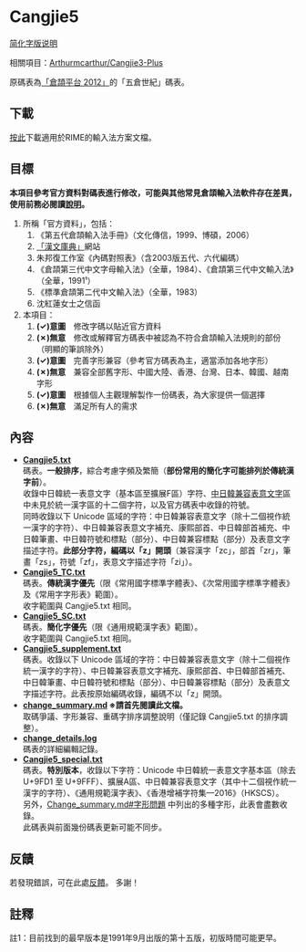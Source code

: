 # Cangjie5

[简化字版说明](https://github.com/Jackchows/Cangjie5/blob/master/README-hans.md)

相關項目：[Arthurmcarthur/Cangjie3-Plus](https://github.com/Arthurmcarthur/Cangjie3-Plus)

原碼表為[「倉頡平台 2012」](http://www.chinesecj.com/forum/viewthread.php?tid=2596)的「五倉世紀」碼表。

## 下載
[按此](https://github.com/Jackchows/Cangjie5/releases/download/v1.3/RimeData_20200301_Cangjie5.7z)下載適用於RIME的輸入法方案文檔。

## 目標

**本項目參考官方資料對碼表進行修改，可能與其他常見倉頡輸入法軟件存在差異，使用前務必閱讀[說明](https://github.com/Jackchows/Cangjie5/blob/master/change_summary.md#%E4%B8%BB%E8%A6%81%E6%94%B9%E7%A2%BC%E8%AA%AA%E6%98%8E%E5%8F%8A%E7%88%AD%E8%AD%B0%E5%8F%96%E7%A2%BC)。**<br />
1. 所稱「官方資料」，包括：
	1. 《第五代倉頡輸入法手冊》（文化傳信，1999、博碩，2006）
	2. [「漢文庫典」](http://chidic.eduhk.hk/)網站
	3. 朱邦復工作室《內碼對照表》（含2003版五代、六代編碼）
	4. 《倉頡第三代中文字母輸入法》（全華，1984）、《倉頡第三代中文輸入法》（全華，1991¹）
	5. 《標準倉頡第二代中文輸入法》（全華，1983）
	6. 沈紅蓮女士之信函
2. 本項目：
	1. **(✓)意圖**　修改字碼以貼近官方資料
	2. **(✗)無意**　修改或解釋官方碼表中被認為不符合倉頡輸入法規則的部份（明顯的筆誤除外）
	3. **(✓)意圖**　完善字形兼容（參考官方碼表為主，適當添加各地字形）
	4. **(✗)無意**　兼容全部舊字形、中國大陸、香港、台灣、日本、韓國、越南字形
	5. **(✓)意圖**　根據個人主觀理解製作一份碼表，為大家提供一個選擇
	6. **(✗)無意**　滿足所有人的需求

## 內容

- **[Cangjie5.txt](https://github.com/Jackchows/Cangjie5/blob/master/Cangjie5.txt)**<br />
碼表。**一般排序**，綜合考慮字頻及繁簡（**部份常用的簡化字可能排列於傳統漢字前**）。<br />
收錄中日韓統一表意文字（基本區至擴展F區）字符、[中日韓兼容表意文字](https://zh.wikipedia.org/wiki/%E4%B8%AD%E6%97%A5%E9%9F%93%E7%9B%B8%E5%AE%B9%E8%A1%A8%E6%84%8F%E6%96%87%E5%AD%97)區中未見於統一漢字區的十二個字符，以及官方碼表中收錄的符號。<br />
同時收錄以下 Unicode 區域的字符：中日韓兼容表意文字（除十二個視作統一漢字的字符）、中日韓兼容表意文字補充、康熙部首、中日韓部首補充、中日韓筆畫、中日韓符號和標點（部分）、中日韓兼容標點（部分）及表意文字描述字符。**此部分字符，編碼以「z」開頭**（兼容漢字「zc」，部首「zr」，筆畫「zs」，符號「zf」，表意文字描述字符「zi」）。<br />
- **[Cangjie5_TC.txt](https://github.com/Jackchows/Cangjie5/blob/master/Cangjie5_TC.txt)**<br />
碼表。**傳統漢字優先**（限《常用國字標準字體表》、《次常用國字標準字體表》及《常用字字形表》範圍）。<br />
收字範圍與 Cangjie5.txt 相同。
- **[Cangjie5_SC.txt](https://github.com/Jackchows/Cangjie5/blob/master/Cangjie5_SC.txt)**<br />
碼表。**簡化字優先**（限《通用規範漢字表》範圍）。<br />
收字範圍與 Cangjie5.txt 相同。
- **[Cangjie5_supplement.txt](https://github.com/Jackchows/Cangjie5/blob/master/Cangjie5_supplement.txt)**<br />
碼表。收錄以下 Unicode 區域的字符：中日韓兼容表意文字（除十二個視作統一漢字的字符）、中日韓兼容表意文字補充、康熙部首、中日韓部首補充、中日韓筆畫、中日韓符號和標點（部分）、中日韓兼容標點（部分）及表意文字描述字符。此表按原始編碼收錄，編碼不以「z」開頭。<br />
- **[change_summary.md](https://github.com/Jackchows/Cangjie5/blob/master/change_summary.md)    ※請首先閱讀此文檔。**<br />
取碼爭議、字形兼容、重碼字排序調整說明（僅記錄 Cangjie5.txt 的排序調整）。
- **[change_details.log](https://github.com/Jackchows/Cangjie5/blob/master/change_details.log)**<br />
碼表的詳細編輯記錄。
- **[Cangjie5_special.txt](https://github.com/Jackchows/Cangjie5/blob/master/Cangjie5_special.txt)**<br />
碼表。**特別版本**，收錄以下字符：Unicode 中日韓統一表意文字基本區（除去 U+9FD1 至 U+9FFF）、擴展A區、中日韓兼容表意文字（其中十二個視作統一漢字的字符）、《通用規範漢字表》、《香港增補字符集—2016》（HKSCS）。<br />
另外，[Change_summary.md#字形問題](https://github.com/Jackchows/Cangjie5/blob/master/change_summary.md#%E5%AD%97%E5%BD%A2%E5%95%8F%E9%A1%8C) 中列出的多種字形，此表會盡數收錄。<br />
此碼表與前面幾份碼表更新可能不同步。

## 反饋

若發現錯誤，可在此處[反饋](https://github.com/Jackchows/Cangjie5/issues/new)。
多謝！

## 註釋

註1：目前找到的最早版本是1991年9月出版的第十五版，初版時間可能更早。